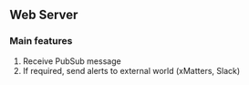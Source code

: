 ## Web Server

### Main features

1. Receive PubSub message
2. If required, send alerts to external world (xMatters, Slack)

